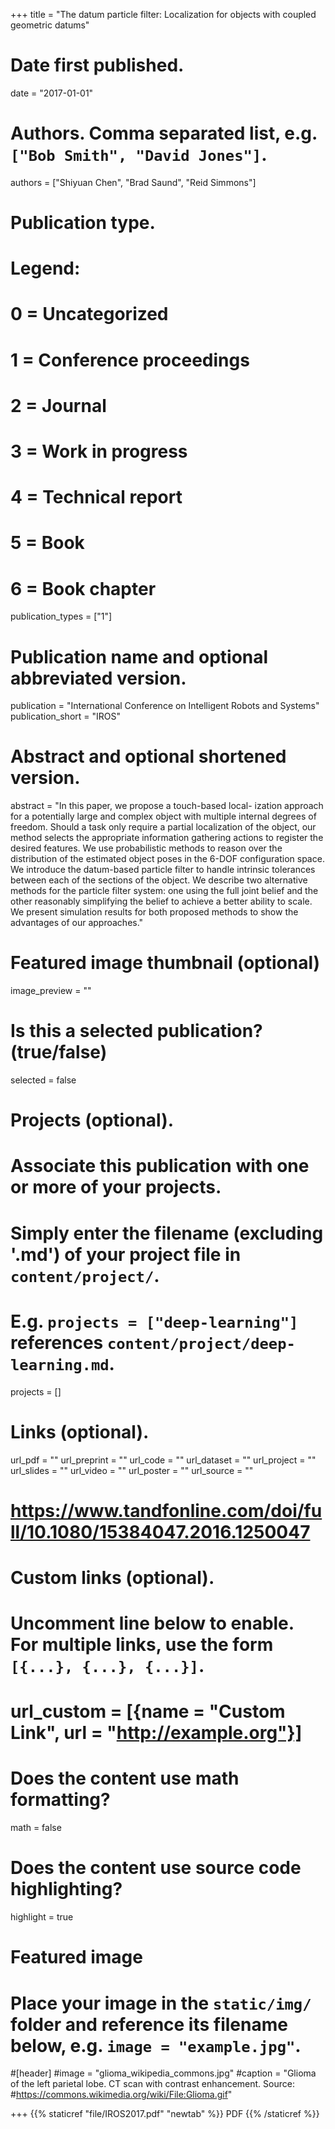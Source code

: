 +++
title = "The datum particle filter: Localization for objects with coupled geometric datums"

# Date first published.
date = "2017-01-01"

# Authors. Comma separated list, e.g. `["Bob Smith", "David Jones"]`.
authors = ["Shiyuan Chen", "Brad Saund", "Reid Simmons"]
# Publication type.
# Legend:
# 0 = Uncategorized
# 1 = Conference proceedings
# 2 = Journal
# 3 = Work in progress
# 4 = Technical report
# 5 = Book
# 6 = Book chapter
publication_types = ["1"]

# Publication name and optional abbreviated version.
publication = "International Conference on Intelligent Robots and Systems"
publication_short = "IROS"

# Abstract and optional shortened version.
abstract = "In this paper, we propose a touch-based local- ization approach for a potentially large and complex object with multiple internal degrees of freedom. Should a task only require a partial localization of the object, our method selects the appropriate information gathering actions to register the desired features. We use probabilistic methods to reason over the distribution of the estimated object poses in the 6-DOF configuration space. We introduce the datum-based particle filter to handle intrinsic tolerances between each of the sections of the object. We describe two alternative methods for the particle filter system: one using the full joint belief and the other reasonably simplifying the belief to achieve a better ability to scale. We present simulation results for both proposed methods to show the advantages of our approaches."

# Featured image thumbnail (optional)
image_preview = ""

# Is this a selected publication? (true/false)
selected = false

# Projects (optional).
#   Associate this publication with one or more of your projects.
#   Simply enter the filename (excluding '.md') of your project file in `content/project/`.
#   E.g. `projects = ["deep-learning"]` references `content/project/deep-learning.md`.
projects = []

# Links (optional).
url_pdf = ""
url_preprint = ""
url_code = ""
url_dataset = ""
url_project = ""
url_slides = ""
url_video = ""
url_poster = ""
url_source = ""
# https://www.tandfonline.com/doi/full/10.1080/15384047.2016.1250047

# Custom links (optional).
#   Uncomment line below to enable. For multiple links, use the form `[{...}, {...}, {...}]`.
# url_custom = [{name = "Custom Link", url = "http://example.org"}]

# Does the content use math formatting?
math = false

# Does the content use source code highlighting?
highlight = true

# Featured image
# Place your image in the `static/img/` folder and reference its filename below, e.g. `image = "example.jpg"`.
#[header]
#image = "glioma_wikipedia_commons.jpg"
#caption = "Glioma of the left parietal lobe. CT scan with contrast enhancement. Source: #https://commons.wikimedia.org/wiki/File:Glioma.gif"

+++
{{% staticref "file/IROS2017.pdf" "newtab" %}} PDF {{% /staticref %}}
